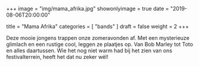+++
image = "img/mama_afrika.jpg"
showonlyimage = true
date = "2019-08-06T20:00:00"

title = "Mama Afrika"
categories = [ "bands" ]
draft = false
weight = 2
+++


Deze mooie jongens trappen onze zomeravonden af. Met een mysterieuze glimlach en een rustige cool, leggen ze plaatjes op. Van Bob Marley tot Toto en alles daartussen. Wie het nog niet warm had bij het zien van ons festivalterrein, heeft het dat nu zeker wél!


